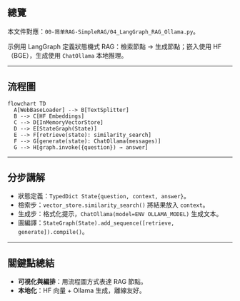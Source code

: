 ## 總覽

本文件對應：`00-简单RAG-SimpleRAG/04_LangGraph_RAG_Ollama.py`。

示例用 LangGraph 定義狀態機式 RAG：檢索節點 → 生成節點；嵌入使用 HF（BGE），生成使用 `ChatOllama` 本地推理。

---

## 流程圖

```mermaid
flowchart TD
  A[WebBaseLoader] --> B[TextSplitter]
  B --> C[HF Embeddings]
  C --> D[InMemoryVectorStore]
  D --> E[StateGraph(State)]
  E --> F[retrieve(state): similarity_search]
  F --> G[generate(state): ChatOllama(messages)]
  G --> H[graph.invoke({question}) → answer]
```

---

## 分步講解

- 狀態定義：`TypedDict State{question, context, answer}`。
- 檢索步：`vector_store.similarity_search()` 將結果放入 `context`。
- 生成步：格式化提示，`ChatOllama(model=ENV OLLAMA_MODEL)` 生成文本。
- 圖編譯：`StateGraph(State).add_sequence([retrieve, generate]).compile()`。

---

## 關鍵點總結

- **可視化與編排**：用流程圖方式表達 RAG 節點。
- **本地化**：HF 向量 + Ollama 生成，離線友好。


